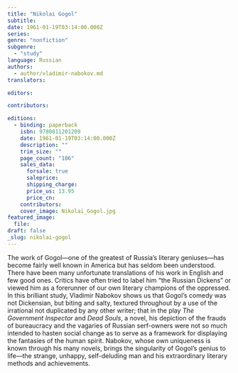 ```yaml
---
title: "Nikolai Gogol"
subtitle:
date: 1961-01-19T03:14:00.000Z
series:
genre: "nonfiction"
subgenre:
  - "study"
language: Russian
authors:
  - author/vladimir-nabokov.md
translators:

editors:

contributors:

editions:
  - binding: paperback
    isbn: 9780811201209
    date: 1961-01-19T03:14:00.000Z
    description: ""
    trim_size: ""
    page_count: "186"
    sales_data:
      forsale: true
      saleprice:
      shipping_charge:
      price_us: 13.95
      price_cn:
    contributors:
    cover_image: Nikolai_Gogol.jpg
featured_image:
  file:
draft: false
_slug: nikolai-gogol
---
```


The work of Gogol—one of the greatest of Russia’s literary geniuses—has become fairly well known in America but has seldom been understood. There have been many unfortunate translations of his work in English and few good ones. Critics have often tried to label him “the Russian Dickens” or viewed him as a forerunner of our own literary champions of the oppressed. In this brilliant study, Vladimir Nabokov shows us that Gogol’s comedy was not Dickensian, but biting and salty, textured throughout by a use of the irrational not duplicated by any other writer; that in the play _The Government Inspector_ and _Dead Souls_, a novel, his depiction of the frauds of bureaucracy and the vagaries of Russian serf-owners were not so much intended to hasten social change as to serve as a framework for displaying the fantasies of the human spirit. Nabokov, whose own uniqueness is known through his many novels, brings the singularity of Gogol’s genius to life—the strange, unhappy, self-deluding man and his extraordinary literary methods and achievements.

